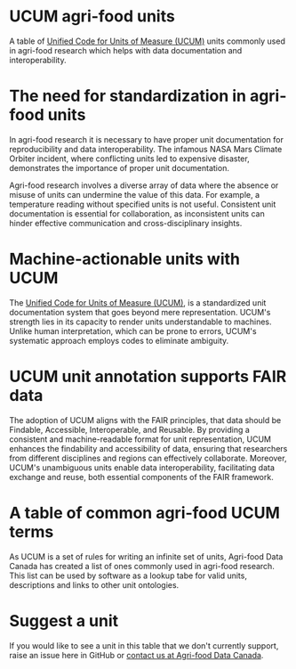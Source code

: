 # UCUM agri-food units
A table of [Unified Code for Units of Measure (UCUM)](https://ucum.org/) units commonly used in agri-food research which helps with data documentation and interoperability.

# The need for standardization in agri-food units

In agri-food research it is necessary to have proper unit documentation for reproducibility and data interoperability. The infamous NASA Mars Climate Orbiter incident, where conflicting units led to expensive disaster, demonstrates the importance of proper unit documentation.

Agri-food research involves a diverse array of data where the absence or misuse of units can undermine the value of this data. For example, a temperature reading without specified units is not useful. Consistent unit documentation is essential for collaboration, as inconsistent units can hinder effective communication and cross-disciplinary insights.

# Machine-actionable units with UCUM

The [Unified Code for Units of Measure (UCUM)](https://ucum.org/), is a standardized unit documentation system that goes beyond mere representation. UCUM's strength lies in its capacity to render units understandable to machines. Unlike human interpretation, which can be prone to errors, UCUM's systematic approach employs codes to eliminate ambiguity.

# UCUM unit annotation supports FAIR data

The adoption of UCUM aligns with the FAIR principles, that data should be Findable, Accessible, Interoperable, and Reusable. By providing a consistent and machine-readable format for unit representation, UCUM enhances the findability and accessibility of data, ensuring that researchers from different disciplines and regions can effectively collaborate. Moreover, UCUM's unambiguous units enable data interoperability, facilitating data exchange and reuse, both essential components of the FAIR framework.

# A table of common agri-food UCUM terms

As UCUM is a set of rules for writing an infinite set of units, Agri-food Data Canada has created a list of ones commonly used in agri-food research. This list can be used by software as a lookup tabe for valid units, descriptions and links to other unit ontologies.

# Suggest a unit

If you would like to see a unit in this table that we don't currently support, raise an issue here in GitHub or [contact us at Agri-food Data Canada](https://agrifooddatacanada.ca/contact-us/).
